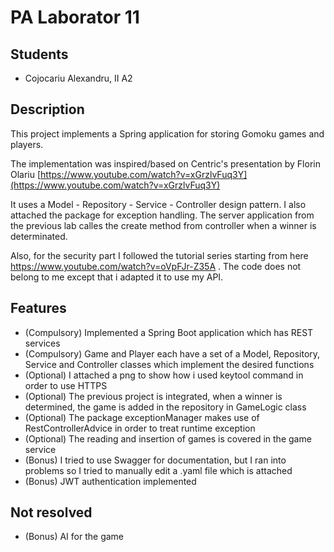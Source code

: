 
# PA Laborator 11

## Students

  - Cojocariu Alexandru, II A2

## Description

This project implements a Spring application for storing Gomoku games and players.

The implementation was inspired/based on Centric's presentation by Florin Olariu [https://www.youtube.com/watch?v=xGrzlvFuq3Y](https://www.youtube.com/watch?v=xGrzlvFuq3Y)

It uses a Model - Repository - Service - Controller design pattern. I also attached the package for exception handling. The server application from the previous lab calles the create method from controller when a winner is determinated.

Also, for the security part I followed the tutorial series starting from here https://www.youtube.com/watch?v=oVpFJr-Z35A . The code does not belong to me except that i adapted it to use my API. 

## Features

  - (Compulsory) Implemented a Spring Boot application which has REST services
  - (Compulsory) Game and Player each have a set of a Model, Repository, Service and Controller classes which implement the desired functions
  - (Optional) I attached a png to show how i used keytool command in order to use HTTPS
  - (Optional) The previous project is integrated, when a winner is determined, the game is added in the repository in GameLogic class
  - (Optional) The package exceptionManager makes use of RestControllerAdvice in order to treat runtime exception
  - (Optional) The reading and insertion of games is covered in the game service
  - (Bonus) I tried to use Swagger for documentation, but I ran into problems so I tried to manually edit a .yaml file which is attached
  - (Bonus) JWT authentication implemented
  
## Not resolved

  - (Bonus) AI for the game
  
